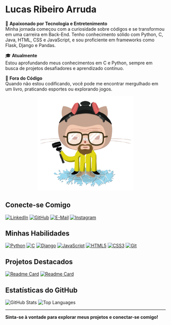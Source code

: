 # Lucas Ribeiro Arruda

🌟 **Apaixonado por Tecnologia e Entretenimento**  
Minha jornada começou com a curiosidade sobre códigos e se transformou em uma carreira em Back-End. Tenho conhecimento sólido com Python, C, Java, HTML, CSS e JavaScript, e sou proficiente em frameworks como Flask, Django e Pandas.

🎓 **Atualmente**  
Estou aprofundando meus conhecimentos em C e Python, sempre em busca de projetos desafiadores e aprendizado contínuo.

🚀 **Fora do Código**  
Quando não estou codificando, você pode me encontrar mergulhado em um livro, praticando esportes ou explorando jogos.

<p align="center">
  <img src="https://github.com/lucasaaarruda/lucasaaarruda/blob/main/octowhite.png" alt="Lucas Arruda" width="300">
</p>

## Conecte-se Comigo

[![LinkedIn](https://img.shields.io/badge/LinkedIn-%230A66C2?style=for-the-badge&logo=linkedin&logoColor=white)](https://www.linkedin.com/in/lucasaarruda/)
[![GitHub](https://img.shields.io/badge/GitHub-%23121011?style=for-the-badge&logo=github&logoColor=white)](https://github.com/lucasaaarruda)
[![E-Mail](https://img.shields.io/badge/Email-%23D14836?style=for-the-badge&logo=gmail&logoColor=white)](mailto:lucasarruda26@hotmail.com)
[![Instagram](https://img.shields.io/badge/Instagram-%23C13584?style=for-the-badge&logo=instagram&logoColor=white)](https://www.instagram.com/lucasaaarruda/)

## Minhas Habilidades

[![Python](https://img.shields.io/badge/Python-%233758C4?style=for-the-badge&logo=python&logoColor=white)](https://github.com/lucasaaarruda/api-cliente)
[![C](https://img.shields.io/badge/C-%2300599C?style=for-the-badge&logo=C&logoColor=white)](https://github.com/lucasaaarruda/listasFaculdadeC)
[![Django](https://img.shields.io/badge/Django-%23092E20?style=for-the-badge&logo=django&logoColor=white)](https://github.com/lucasaaarruda/api-cliente)
[![JavaScript](https://img.shields.io/badge/JavaScript-%23323330?style=for-the-badge&logo=javascript&logoColor=white)](https://github.com/lucasaaarruda/jogo-do_numero_secreto)
[![HTML5](https://img.shields.io/badge/HTML5-%23E34F26?style=for-the-badge&logo=html5&logoColor=white)](https://github.com/lucasaaarruda/jogo-do_numero_secreto)
[![CSS3](https://img.shields.io/badge/CSS3-%231572B6?style=for-the-badge&logo=css3&logoColor=white)](https://github.com/lucasaaarruda/jogo-do_numero_secreto)
[![Git](https://img.shields.io/badge/Git-%F1502F?style=for-the-badge&logo=git&logoColor=white)](https://git-scm.com)

## Projetos Destacados

[![Readme Card](https://github-readme-stats.vercel.app/api/pin/?username=lucasaaarruda&repo=calculadora_django&bg_color=1E1E1E&border_color=FFFFFF&title_color=FFFFFF&text_color=FFFFFF&icon_color=FFFFFF)](https://github.com/lucasaaarruda/calculadora_django)
[![Readme Card](https://github-readme-stats.vercel.app/api/pin/?username=lucasaaarruda&repo=alura_space&bg_color=1E1E1E&border_color=FFFFFF&title_color=FFFFFF&text_color=FFFFFF&icon_color=FFFFFF)](https://github.com/lucasaaarruda/alura_space)

## Estatísticas do GitHub

![GitHub Stats](https://github-readme-stats.vercel.app/api?username=lucasaaarruda&show_icons=true&theme=radical&border_radius=10&bg_color=1E1E1E&icon_color=FFFFFF&title_color=FFFFFF&text_color=FFFFFF&hide_title=true)
![Top Languages](https://github-readme-stats.vercel.app/api/top-langs/?username=lucasaaarruda&layout=compact&theme=radical&border_radius=10&bg_color=1E1E1E&icon_color=FFFFFF&title_color=FFFFFF&text_color=FFFFFF)

---

**Sinta-se à vontade para explorar meus projetos e conectar-se comigo!**

